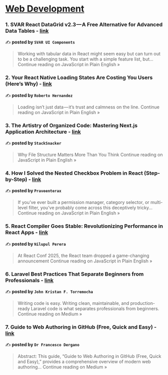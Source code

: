 
<h1><a href=https://medium.com/tag/web-development/recommended target="_blank" rel="noopener noreferrer">Web Development</a></h1>
<h3>1. SVAR React DataGrid v2.3 — A Free Alternative for Advanced Data Tables - <a href="https://javascript.plainenglish.io/svar-react-datagrid-v2-3-a-free-alternative-for-advanced-data-tables-402f91eb5e44?source=rss------web_development-5" target="_blank" rel="noopener noreferrer">link</a></h3>

✍️ **posted by `SVAR UI Components`**

<blockquote>Working with tabular data in React might seem easy but can turn out to be a challenging task. You start with a simple feature list, but…
Continue reading on JavaScript in Plain English »</blockquote>

<h3>2. Your React Native Loading States Are Costing You Users (Here’s Why) - <a href="https://javascript.plainenglish.io/your-react-native-loading-states-are-costing-you-users-heres-why-635970f7a4fd?source=rss------web_development-5" target="_blank" rel="noopener noreferrer">link</a></h3>

✍️ **posted by `Roberto Hernandez`**

<blockquote>Loading isn’t just data — it’s trust and calmness on the line.
Continue reading on JavaScript in Plain English »</blockquote>

<h3>3. The Artistry of Organized Code: Mastering Next.js Application Architecture - <a href="https://javascript.plainenglish.io/the-artistry-of-organized-code-mastering-next-js-application-architecture-2bfdf9df3bb1?source=rss------web_development-5" target="_blank" rel="noopener noreferrer">link</a></h3>

✍️ **posted by `StackSnacker`**

<blockquote>Why File Structure Matters More Than You Think
Continue reading on JavaScript in Plain English »</blockquote>

<h3>4. How I Solved the Nested Checkbox Problem in React (Step-by-Step) - <a href="https://javascript.plainenglish.io/how-i-solved-the-nested-checkbox-problem-in-react-step-by-step-3c632425acb3?source=rss------web_development-5" target="_blank" rel="noopener noreferrer">link</a></h3>

✍️ **posted by `Praveenterax`**

<blockquote>If you’ve ever built a permission manager, category selector, or multi-level filter, you’ve probably come across this deceptively tricky…
Continue reading on JavaScript in Plain English »</blockquote>

<h3>5. React Compiler Goes Stable: Revolutionizing Performance in React Apps - <a href="https://javascript.plainenglish.io/react-compiler-goes-stable-revolutionizing-performance-in-react-apps-5ebabda9b797?source=rss------web_development-5" target="_blank" rel="noopener noreferrer">link</a></h3>

✍️ **posted by `Nilupul Perera`**

<blockquote>At React Conf 2025, the React team dropped a game-changing announcement
Continue reading on JavaScript in Plain English »</blockquote>

<h3>6. Laravel Best Practices That Separate Beginners from Professionals - <a href="https://medium.com/@torremocha.johnkristan_96876/laravel-best-practices-that-separate-beginners-from-professionals-064e6fca446c?source=rss------web_development-5" target="_blank" rel="noopener noreferrer">link</a></h3>

✍️ **posted by `John Kristan F. Torremocha`**

<blockquote>Writing code is easy. Writing clean, maintainable, and production-ready Laravel code is what separates professionals from beginners.
Continue reading on Medium »</blockquote>

<h3>7. Guide to Web Authoring in GitHub (Free, Quick and Easy) - <a href="https://raccomandino.medium.com/guide-to-web-authoring-in-github-free-quick-and-easy-e0a56fecbadb?source=rss------web_development-5" target="_blank" rel="noopener noreferrer">link</a></h3>

✍️ **posted by `Dr Francesco Dergano`**

<blockquote>Abstract: This guide, “Guide to Web Authoring in GitHub (Free, Quick and Easy),” provides a comprehensive overview of modern web authoring…
Continue reading on Medium »</blockquote>


